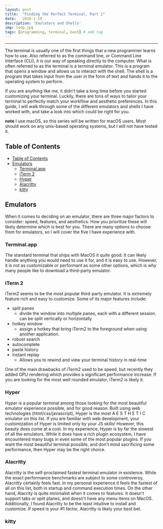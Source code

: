 ```yaml
---
layout: post
title:  "Finding the Perfect Terminal, Part 1"
date:   2020-1-19
description: 'Emulators and Shells'
img: loop.jpg
tags: [programming, terminal, bash] # add tag
---
```

---

The terminal is usually one of the first things that a new programmer learns how to use. Also referred to as the command line, or Command Line Interface (CLI), it is our way of speaking directly to the computer. What is often referred to as the terminal is a terminal emulator. This is a program that opens a window and allows us to interact with the shell. The shell is a program that takes input from the user in the form of text and hands it to the operating system to perform.

If you are anything like me, it didn't take a long time before you started customizing your terminal. Luckily, there are tons of ways to tailor your terminal to perfectly match your workflow and aesthetic preferences. In this guide, I will walk through some of the different emulators and shells I have worked with, and take a look into which could be right for you.

**note** I use macOS, so this series will be written for macOS users. Most should work on any unix-based operating systems, but I will not have tested it.

## Table of Contents

- [Table of Contents](#table-of-contents)
- [Emulators](#emulators)
  - [Terminal.app](#terminalapp)
  - [iTerm 2](#iterm-2)
  - [Hyper](#hyper)
  - [Alacritty](#alacritty)
  - [kitty](#kitty)

## Emulators

When it comes to deciding on an emulator, there are three major factors to consider: speed, features, and aesthetics. How you prioritize these will likely determine which is best for you. There are many options to choose from for emulators, so I will cover the five I have experience with.

### Terminal.app

The standard terminal that ships with MacOS it quite good. It can likely handle anything you would need to use it for, and it is easy to use. However, it is not as customizable or performant as some other options, which is why many people like to download a third-party emulator.

### iTerm 2

iTerm2 seems to be the most popular third-party emulator. It is extremely feature rich and easy to customize. Some of its major features include:

- split panes
  - divide the window into multiple panes, each with a different session. can be split vertically or horizontally
- hotkey window
  - assign a hotkey that bring iTerm2 to the foreground when using another application.
- robust search
- autocomplete
- paste history
- instant replay
  - Allows you to rewind and view your terminal history in real-time

One of the main drawbacks of iTerm2 used to be speed, but recently they added GPU rendering which provides a significant performance increase. If you are looking for the most well rounded emulator, iTerm2 is likely it.

### Hyper

Hyper is a popular terminal among those looking for the most beautiful emulator experience possible, and for good reason. Built using web technologies (html/css/javascript), Hyper is the most A E S T H E T I C emulator on this list. If you are familiar with web development, your customization of Hyper is limited only by your JS skills! However, this beauty does come at a cost. In my experience, Hyper is by far the slowest of all the emulators. While it does have a rich plugin ecosystem, I have encountered many bugs in even some of the most popular plugins. If you want the most beautiful terminal possible, and don't mind sacrificing some performance, then Hyper may be the right choice.

### Alacritty

Alacritty is the self-proclaimed fastest terminal emulator in existence. While the exact performance benchmarks are subject to some controversy, Alacritty certainly feels fast. In my personal experience it feels the fastest of all on this list, both in startup and command execution times. On the other hand, Alacrity is quite minimalist when it comes to features. It doesn't support tabs or split planes, and doesn't have any menu items on MacOS. Additionally, I found Alacritty to be the least intuitive to install and customize. If speed is your #1 factor, Alacritty is likely your best bet.

### kitty
